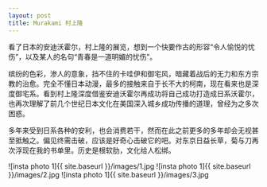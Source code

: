 ```yaml
---
layout: post
title: Murakami 村上隆
---
```


看了日本的安迪沃霍尔，村上隆的展览，想到一个快要作古的形容“令人愉悦的忧伤”，以及某人的名句“青春是一道明媚的忧伤”。

缤纷的色彩，渗人的意象，挡不住的卡哇伊和御宅风，暗藏着战后的无力和东方宗教的治愈。完全不懂日本动漫，最多的接触来自于长不大的柯南，现在看来也是深度御宅系。看到村上隆深度借鉴安迪沃霍尔再成功将自己成功打造成日系沃霍尔，也再次理解了前几个世纪日本文化在美国深入城乡成功传播的道理，曾经为之多次困惑。

多年来受到日系各种的安利，也会消费若干，然而在此之前更多的多年却会无视甚至抵触之。偏见终需击破，应该是好奇心击破它的吧。对东京日益长草，菊与刀再次浮现在我的书单里。历史是根软肋，文化给人松绑。

![insta photo 1]{{ site.baseurl }}/images/1.jpg
![insta photo 1]{{ site.baseurl }}/images/2.jpg
![insta photo 1]{{ site.baseurl }}/images/3.jpg

